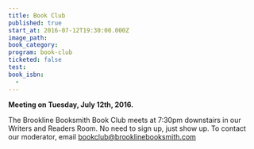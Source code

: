 ```yaml
---
title: Book Club
published: true
start_at: 2016-07-12T19:30:00.000Z
image_path:
book_category:
program: book-club
ticketed: false
test:
book_isbn:
  -
---
```



**Meeting on Tuesday, July 12th, 2016.**

The Brookline Booksmith Book Club meets at 7:30pm downstairs in our Writers and Readers Room. No need to sign up, just show up. To contact our moderator, email bookclub@brooklinebooksmith.com

&nbsp;